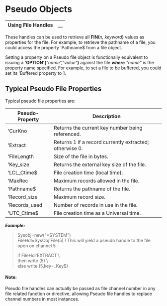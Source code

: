 # Pseudo Objects

**Using File Handles** |  **__**  
---|---  
  
These handles can be used to retrieve all **FIN(**_n, keyword_**)** values as properties for the file. For example, to retrieve the pathname of a file, you could access the property 'Pathname$ from a file object.

Setting a property on a Pseudo file object is functionally equivalent to issuing a **'OPTION'(**_"name","value"_**)** against the file **_where_**  _"name"_ is the property name specified. For example, to set a file to be buffered, you could set its 'Buffered property to 1.

## Typical Pseudo File Properties

Typical pseudo file properties are:

**Pseudo-Property** |  **Description**  
---|---  
'CurKno |  Returns the current key number being referenced.  
'Extract |  Returns 1 if a record currently extracted; otherwise 0.  
'FileLength |  Size of the file in bytes.  
'Key_size |  Returns the external key size of the file.  
'LCL_Ctime$ |  File creation time (local time).  
'MaxRec |  Maximum records allowed in the file.  
'Pathname$ |  Returns the pathname of the file.  
'Record_size |  Maximum record size.  
'Records_used |  Number of records in use in the file.  
'UTC_Ctime$ |  File creation time as a Universal time.  
  
**_Example:_**

> Sysobj=new("*SYSTEM")  
> FileHdl=SysObj'File(5) ! This will yield a pseudo handle to the file open on channel 5  
>    
>  if FileHdl'EXTRACT \  
>  then write (5) \  
>  else write (5,key=_Key$)

#### **Note:**  
Pseudo file handles can actually be passed as file channel number in any file related function or directive, allowing Pseudo file handles to replace channel numbers in most instances.
